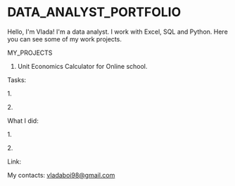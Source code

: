 # DATA_ANALYST_PORTFOLIO
Hello, I'm Vlada!
I'm a data analyst. 
I work with Excel, SQL and Python.
Here you can see some of my work projects.


MY_PROJECTS

1. Unit Economics Calculator for Online school.

<p>Tasks:
<p>1.
<p>2.
<p>What I did:
<p>1.
<p>2.

<p>Link: 


My contacts:
vladaboi98@gmail.com
